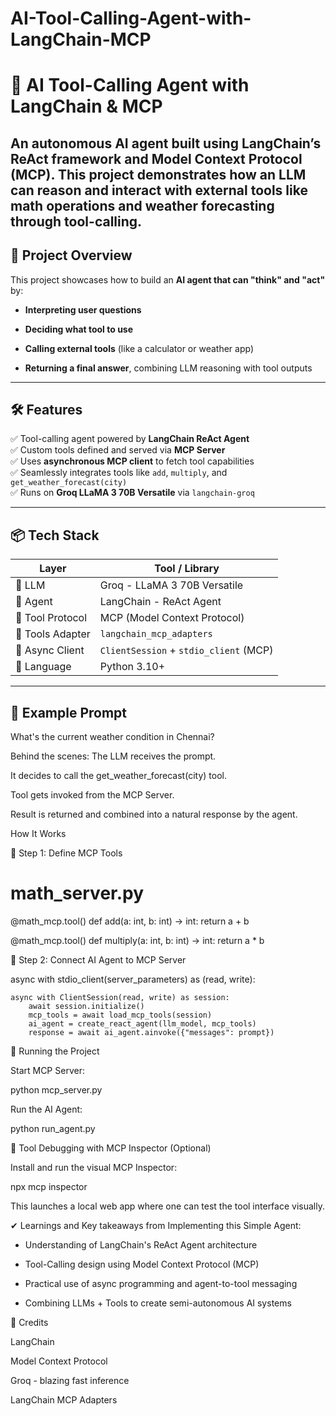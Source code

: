 # AI-Tool-Calling-Agent-with-LangChain-MCP

# 🧠 AI Tool-Calling Agent with LangChain & MCP

An autonomous AI agent built using **LangChain’s ReAct framework** and **Model Context Protocol (MCP)**. This project demonstrates how an LLM can reason and interact with external tools like math operations and weather forecasting through tool-calling.
---

## 🚀 Project Overview

This project showcases how to build an **AI agent that can "think" and "act"** by:

- **Interpreting user questions**
  
- **Deciding what tool to use**
  
- **Calling external tools** (like a calculator or weather app)
  
- **Returning a final answer**, combining LLM reasoning with tool outputs
  
---

## 🛠️ Features

✅ Tool-calling agent powered by **LangChain ReAct Agent**  
✅ Custom tools defined and served via **MCP Server**  
✅ Uses **asynchronous MCP client** to fetch tool capabilities  
✅ Seamlessly integrates tools like `add`, `multiply`, and `get_weather_forecast(city)`  
✅ Runs on **Groq LLaMA 3 70B Versatile** via `langchain-groq`

---

## 📦 Tech Stack

| Layer            | Tool / Library                              |
|------------------|----------------------------------------------|
| 🧠 LLM           | Groq - LLaMA 3 70B Versatile                 |
| 🧩 Agent         | LangChain - ReAct Agent                     |
| 🔗 Tool Protocol | MCP (Model Context Protocol)                |
| 🔌 Tools Adapter | `langchain_mcp_adapters`                    |
| 🔁 Async Client  | `ClientSession` + `stdio_client` (MCP)      |
| 🐍 Language      | Python 3.10+                                |

---

## 🧪 Example Prompt

What's the current weather condition in Chennai?

Behind the scenes:
The LLM receives the prompt.

It decides to call the get_weather_forecast(city) tool.

Tool gets invoked from the MCP Server.

Result is returned and combined into a natural response by the agent.

How It Works

🔨 Step 1: Define MCP Tools

   # math_server.py

   @math_mcp.tool()
   def add(a: int, b: int) -> int:
       return a + b

   @math_mcp.tool()
   def multiply(a: int, b: int) -> int:
       return a * b

🔗 Step 2: Connect AI Agent to MCP Server

async with stdio_client(server_parameters) as (read, write):

    async with ClientSession(read, write) as session:
        await session.initialize()
        mcp_tools = await load_mcp_tools(session)
        ai_agent = create_react_agent(llm_model, mcp_tools)
        response = await ai_agent.ainvoke({"messages": prompt})

🧭 Running the Project

Start MCP Server:

python mcp_server.py

Run the AI Agent:

python run_agent.py

🧰 Tool Debugging with MCP Inspector (Optional)

Install and run the visual MCP Inspector:

npx mcp inspector

This launches a local web app where one can test the tool interface visually.

✔ Learnings and Key takeaways from Implementing this Simple Agent:

- Understanding of LangChain's ReAct Agent architecture

- Tool-Calling design using Model Context Protocol (MCP)

- Practical use of async programming and agent-to-tool messaging

- Combining LLMs + Tools to create semi-autonomous AI systems

📌 Credits

LangChain

Model Context Protocol

Groq - blazing fast inference

LangChain MCP Adapters
